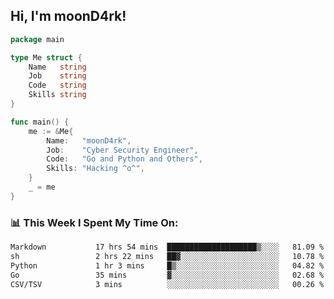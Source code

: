 <h2> Hi, I'm moonD4rk!</h2>

```go
package main

type Me struct {
	Name   string
	Job    string
	Code   string
	Skills string
}

func main() {
	me := &Me{
		Name:   "moonD4rk",
		Job:    "Cyber Security Engineer",
		Code:   "Go and Python and Others",
		Skills: "Hacking ^o^",
	}
	_ = me
}
```

<h3>📊 This Week I Spent My Time On:</h3>
<!-- <img align='right' src="https://github-readme-stats.vercel.app/api?username=moond4rk&show_icons=true&theme=radical", width="300" height="150"> -->

<!--START_SECTION:waka-->

```txt
Markdown           17 hrs 54 mins  ████████████████████▒░░░░   81.09 %
sh                 2 hrs 22 mins   ██▓░░░░░░░░░░░░░░░░░░░░░░   10.78 %
Python             1 hr 3 mins     █▒░░░░░░░░░░░░░░░░░░░░░░░   04.82 %
Go                 35 mins         ▓░░░░░░░░░░░░░░░░░░░░░░░░   02.68 %
CSV/TSV            3 mins          ░░░░░░░░░░░░░░░░░░░░░░░░░   00.26 %
```

<!--END_SECTION:waka-->

